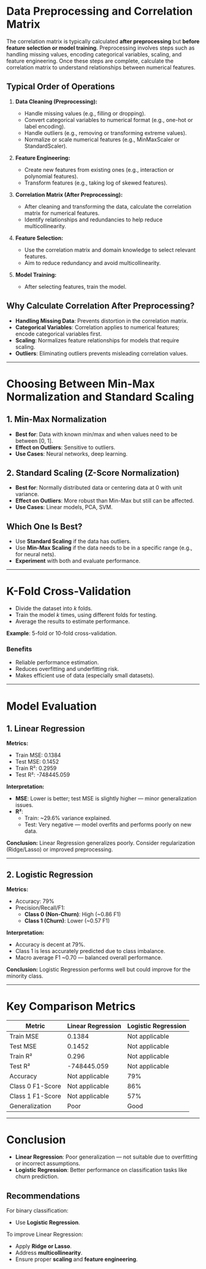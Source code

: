 # Data Preprocessing and Correlation Matrix

The correlation matrix is typically calculated **after preprocessing** but **before feature selection or model training**. Preprocessing involves steps such as handling missing values, encoding categorical variables, scaling, and feature engineering. Once these steps are complete, calculate the correlation matrix to understand relationships between numerical features.

## Typical Order of Operations

1. **Data Cleaning (Preprocessing):**
   - Handle missing values (e.g., filling or dropping).
   - Convert categorical variables to numerical format (e.g., one-hot or label encoding).
   - Handle outliers (e.g., removing or transforming extreme values).
   - Normalize or scale numerical features (e.g., MinMaxScaler or StandardScaler).

2. **Feature Engineering:**
   - Create new features from existing ones (e.g., interaction or polynomial features).
   - Transform features (e.g., taking log of skewed features).

3. **Correlation Matrix (After Preprocessing):**
   - After cleaning and transforming the data, calculate the correlation matrix for numerical features.
   - Identify relationships and redundancies to help reduce multicollinearity.

4. **Feature Selection:**
   - Use the correlation matrix and domain knowledge to select relevant features.
   - Aim to reduce redundancy and avoid multicollinearity.

5. **Model Training:**
   - After selecting features, train the model.

## Why Calculate Correlation After Preprocessing?

- **Handling Missing Data**: Prevents distortion in the correlation matrix.
- **Categorical Variables**: Correlation applies to numerical features; encode categorical variables first.
- **Scaling**: Normalizes feature relationships for models that require scaling.
- **Outliers**: Eliminating outliers prevents misleading correlation values.

---

# Choosing Between Min-Max Normalization and Standard Scaling

## 1. Min-Max Normalization

- **Best for**: Data with known min/max and when values need to be between [0, 1].
- **Effect on Outliers**: Sensitive to outliers.
- **Use Cases**: Neural networks, deep learning.

## 2. Standard Scaling (Z-Score Normalization)

- **Best for**: Normally distributed data or centering data at 0 with unit variance.
- **Effect on Outliers**: More robust than Min-Max but still can be affected.
- **Use Cases**: Linear models, PCA, SVM.

## Which One Is Best?

- Use **Standard Scaling** if the data has outliers.
- Use **Min-Max Scaling** if the data needs to be in a specific range (e.g., for neural nets).
- **Experiment** with both and evaluate performance.

---

# K-Fold Cross-Validation

- Divide the dataset into *k* folds.
- Train the model *k* times, using different folds for testing.
- Average the results to estimate performance.

**Example**: 5-fold or 10-fold cross-validation.

### Benefits

- Reliable performance estimation.
- Reduces overfitting and underfitting risk.
- Makes efficient use of data (especially small datasets).

---

# Model Evaluation

## 1. Linear Regression

**Metrics:**
- Train MSE: 0.1384
- Test MSE: 0.1452
- Train R²: 0.2959
- Test R²: -748445.059

**Interpretation:**
- **MSE**: Lower is better; test MSE is slightly higher — minor generalization issues.
- **R²**:
  - Train: ~29.6% variance explained.
  - Test: Very negative — model overfits and performs poorly on new data.

**Conclusion:** Linear Regression generalizes poorly. Consider regularization (Ridge/Lasso) or improved preprocessing.

---

## 2. Logistic Regression

**Metrics:**
- Accuracy: 79%
- Precision/Recall/F1:
  - **Class 0 (Non-Churn)**: High (~0.86 F1)
  - **Class 1 (Churn)**: Lower (~0.57 F1)

**Interpretation:**
- Accuracy is decent at 79%.
- Class 1 is less accurately predicted due to class imbalance.
- Macro average F1 ~0.70 — balanced overall performance.

**Conclusion:** Logistic Regression performs well but could improve for the minority class.

---

# Key Comparison Metrics

| Metric             | Linear Regression | Logistic Regression |
|--------------------|-------------------|---------------------|
| Train MSE          | 0.1384            | Not applicable      |
| Test MSE           | 0.1452            | Not applicable      |
| Train R²           | 0.296             | Not applicable      |
| Test R²            | -748445.059       | Not applicable      |
| Accuracy           | Not applicable    | 79%                 |
| Class 0 F1-Score   | Not applicable    | 86%                 |
| Class 1 F1-Score   | Not applicable    | 57%                 |
| Generalization     | Poor              | Good                |

---

# Conclusion

- **Linear Regression**: Poor generalization — not suitable due to overfitting or incorrect assumptions.
- **Logistic Regression**: Better performance on classification tasks like churn prediction.

## Recommendations

For binary classification:
- Use **Logistic Regression**.

To improve Linear Regression:
- Apply **Ridge or Lasso**.
- Address **multicollinearity**.
- Ensure proper **scaling** and **feature engineering**.
